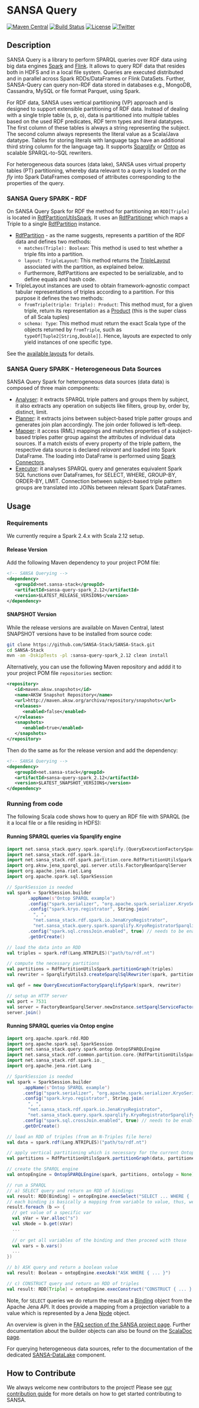 # SANSA Query
[![Maven Central](https://maven-badges.herokuapp.com/maven-central/net.sansa-stack/sansa-query-parent_2.11/badge.svg)](https://maven-badges.herokuapp.com/maven-central/net.sansa-stack/sansa-query-parent_2.11)
[![Build Status](https://ci.aksw.org/jenkins/job/SANSA-Query/job/develop/badge/icon)](https://ci.aksw.org/jenkins/job/SANSA-Query/job/develop/)
[![License](https://img.shields.io/badge/License-Apache%202.0-blue.svg)](https://opensource.org/licenses/Apache-2.0)
[![Twitter](https://img.shields.io/twitter/follow/SANSA_Stack.svg?style=social)](https://twitter.com/SANSA_Stack)

## Description
SANSA Query is a library to perform SPARQL queries over RDF data using big data engines [Spark](https://spark.apache.org) and [Flink](https://flink.apache.org). It allows to query RDF data that resides both in HDFS and in a local file system. Queries are executed distributed and in parallel across Spark RDDs/DataFrames or Flink DataSets. Further, SANSA-Query can query non-RDF data stored in databases e.g., MongoDB, Cassandra, MySQL or file format Parquet, using Spark.

For RDF data, SANSA uses vertical partitioning (VP) approach and is designed to support extensible partitioning of RDF data.
Instead of dealing with a single triple table (s, p, o), data is partitioned into multiple tables based on the used RDF predicates, RDF term types and literal datatypes.
The first column of these tables is always a string representing the subject.
The second column always represents the literal value as a Scala/Java datatype.
Tables for storing literals with language tags have an additional third string column for the language tag.
It supports [Sparqlify](https://github.com/AKSW/Sparqlify) or [Ontop](https://ontop-vkg.org/) as scalable SPARQL-to-SQL rewriters.

For heterogeneous data sources (data lake), SANSA uses virtual property tables (PT) partitioning, whereby data relevant to a query is loaded _on the fly_ into Spark DataFrames composed of attributes corresponding to the properties of the query. 

### SANSA Query SPARK - RDF
On SANSA Query Spark for RDF the method for partitioning an `RDD[Triple]` is located in [RdfPartitionUtilsSpark](https://github.com/SANSA-Stack/SANSA-RDF/blob/develop/sansa-rdf-spark/src/main/scala/net/sansa_stack/rdf/spark/partition/core/RdfPartitionUtilsSpark.scala). It uses an [RdfPartitioner](https://github.com/SANSA-Stack/SANSA-RDF/blob/develop/sansa-rdf-common/src/main/scala/net/sansa_stack/rdf/common/partition/core/RdfPartitioner.scala) which maps a Triple to a single [RdfPartition](https://github.com/SANSA-Stack/SANSA-RDF/blob/develop/sansa-rdf-common/src/main/scala/net/sansa_stack/rdf/common/partition/core/RdfPartition.scala) instance.

* [RdfPartition](https://github.com/SANSA-Stack/SANSA-RDF/blob/develop/sansa-rdf-common/src/main/scala/net/sansa_stack/rdf/common/partition/core/RdfPartition.scala) - as the name suggests, represents a partition of the RDF data and defines two methods:
  * `matches(Triple): Boolean`: This method is used to test whether a triple fits into a partition.
  * `layout: TripleLayout`: This method returns the [TripleLayout](https://github.com/SANSA-Stack/SANSA-RDF/blob/develop/sansa-rdf-common/src/main/scala/net/sansa_stack/rdf/common/partition/layout/TripleLayout.scala) associated with the partition, as explained below.
  * Furthermore, RdfPartitions are expected to be serializable, and to define equals and hash code.
* TripleLayout instances are used to obtain framework-agnostic compact tabular representations of triples according to a partition. For this purpose it defines the two methods:
  * `fromTriple(triple: Triple): Product`: This method must, for a given triple, return its representation as a [Product](https://www.scala-lang.org/files/archive/api/2.11.8/index.html#scala.Product) (this is the super class of all Scala tuples)
  * `schema: Type`: This method must return the exact Scala type of the objects returned by `fromTriple`, such as `typeOf[Tuple2[String,Double]]`. Hence, layouts are expected to only yield instances of one specific type.

See the [available layouts](https://github.com/SANSA-Stack/SANSA-RDF/tree/develop/sansa-rdf-common/src/main/scala/net/sansa_stack/rdf/common/partition/layout) for details.

### SANSA Query SPARK - Heterogeneous Data Sources
SANSA Query Spark for heterogeneous data sources (data data) is composed of three main components:

* [Analyser](https://github.com/SANSA-Stack/SANSA-DataLake/tree/develop/sansa-datalake-spark/src/main/scala/net/sansa_stack/datalake/spark): it extracts SPARQL triple patters and groups them by subject, it also extracts any operation on subjects like filters, group by, order by, distinct, limit.
* ِ[Planner](https://github.com/SANSA-Stack/SANSA-DataLake/blob/develop/sansa-datalake-spark/src/main/scala/net/sansa_stack/datalake/spark/Planner.scala): it extracts joins between subject-based triple patter groups and generates join plan accordingly. The join order followed is left-deep. 
* [Mapper](https://github.com/SANSA-Stack/SANSA-DataLake/blob/develop/sansa-datalake-spark/src/main/scala/net/sansa_stack/datalake/spark/Mapper.scala): it access (RML) mappings and matches properties of a subject-based triples patter group against the attributes of individual data sources. If a match exists of every property of the triple pattern, the respective data source is declared _relavant_ and loaded into Spark DataFrame. The loading into DataFrame is performed using [Spark Connectors](https://spark-packages.org/).
* [Executor](https://github.com/SANSA-Stack/SANSA-DataLake/blob/develop/sansa-datalake-spark/src/main/scala/net/sansa_stack/datalake/spark/SparkExecutor.scala): it analyses SPARQL query and generates equivalent Spark SQL functions over DataFrames, for SELECT, WHERE, GROUP-BY, ORDER-BY, LIMIT. Connection between subject-based triple pattern groups are translated into JOINs between relevant Spark DataFrames. 

## Usage

### Requirements

We currently require a Spark 2.4.x with Scala 2.12 setup.

#### Release Version
Add the following Maven dependency to your project POM file:
```xml
<!-- SANSA Querying -->
<dependency>
   <groupId>net.sansa-stack</groupId>
   <artifactId>sansa-query-spark_2.12</artifactId>
   <version>$LATEST_RELEASE_VERSION$</version>
</dependency>
```

#### SNAPSHOT Version
While the release versions are available on Maven Central, latest SNAPSHOT versions have to be installed from source code:
```bash
git clone https://github.com/SANSA-Stack/SANSA-Stack.git
cd SANSA-Stack
mvn -am -DskipTests -pl :sansa-query-spark_2.12 clean install 
```
Alternatively, you can use the following Maven repository and addd it to your project POM file `repositories` section:
```xml
<repository>
   <id>maven.aksw.snapshots</id>
   <name>AKSW Snapshot Repository</name>
   <url>http://maven.aksw.org/archiva/repository/snapshots</url>
   <releases>
      <enabled>false</enabled>
   </releases>
   <snapshots>
      <enabled>true</enabled>
   </snapshots>
</repository>
```
Then do the same as for the release version and add the dependency:
```xml
<!-- SANSA Querying -->
<dependency>
   <groupId>net.sansa-stack</groupId>
   <artifactId>sansa-query-spark_2.12</artifactId>
   <version>$LATEST_SNAPSHOT_VERSION$</version>
</dependency>
```
### Running from code
The following Scala code shows how to query an RDF file with SPARQL (be it a local file or a file residing in HDFS):
#### Running SPARQL queries via Sparqlify engine

```scala
import net.sansa_stack.query.spark.sparqlify.{QueryExecutionFactorySparqlifySpark, SparqlifyUtils3}
import net.sansa_stack.rdf.spark.io._
import net.sansa_stack.rdf.spark.partition.core.RdfPartitionUtilsSpark
import org.aksw.jena_sparql_api.server.utils.FactoryBeanSparqlServer
import org.apache.jena.riot.Lang
import org.apache.spark.sql.SparkSession

// SparkSession is needed
val spark = SparkSession.builder
        .appName(s"Ontop SPARQL example")
        .config("spark.serializer", "org.apache.spark.serializer.KryoSerializer") // we need Kryo serialization enabled with some custom serializers
        .config("spark.kryo.registrator", String.join(
          ", ",
          "net.sansa_stack.rdf.spark.io.JenaKryoRegistrator",
          "net.sansa_stack.query.spark.sparqlify.KryoRegistratorSparqlify"))
        .config("spark.sql.crossJoin.enabled", true) // needs to be enabled if your SPARQL query does make use of cartesian product Note: in Spark 3.x it's enabled by default
        .getOrCreate()

// load the data into an RDD
val triples = spark.rdf(Lang.NTRIPLES)("path/to/rdf.nt")

// compute the necessary partitions
val partitions = RdfPartitionUtilsSpark.partitionGraph(triples)
val rewriter = SparqlifyUtils3.createSparqlSqlRewriter(spark, partitions)

val qef = new QueryExecutionFactorySparqlifySpark(spark, rewriter)

// setup an HTTP server
val port = 7531
val server = FactoryBeanSparqlServer.newInstance.setSparqlServiceFactory(qef).setPort(port).create()
server.join()

```

#### Running SPARQL queries via Ontop engine
``` scala
import org.apache.spark.rdd.RDD
import org.apache.spark.sql.SparkSession
import net.sansa_stack.query.spark.ontop.OntopSPARQLEngine
import net.sansa_stack.rdf.common.partition.core.{RdfPartitionUtilsSpark, RdfPartitionerComplex}
import net.sansa_stack.rdf.spark.io._
import org.apache.jena.riot.Lang

// SparkSession is needed
val spark = SparkSession.builder
      .appName(s"Ontop SPARQL example")
      .config("spark.serializer", "org.apache.spark.serializer.KryoSerializer") // we need Kryo serialization enabled with some custom serializers
      .config("spark.kryo.registrator", String.join(
        ", ",
        "net.sansa_stack.rdf.spark.io.JenaKryoRegistrator",
        "net.sansa_stack.query.spark.sparqlify.KryoRegistratorSparqlify"))
      .config("spark.sql.crossJoin.enabled", true) // needs to be enabled if your SPARQL query does make use of cartesian product Note: in Spark 3.x it's enabled by default
      .getOrCreate()

// load an RDD of triples (from an N-Triples file here)
val data = spark.rdf(Lang.NTRIPLES)("path/to/rdf.nt")

// apply vertical partitioning which is necessary for the current Ontop integration
val partitions = RdfPartitionUtilsSpark.partitionGraph(data, partitioner = RdfPartitionerComplex(false))

// create the SPARQL engine
val ontopEngine = OntopSPARQLEngine(spark, partitions, ontology = None)

// run a SPARQL
// a) SELECT query and return an RDD of bindings
val result: RDD[Binding] = ontopEngine.execSelect("SELECT ... WHERE { ... }")
// each binding is basically a mapping from variable to value, thus, we could easily post-process the result
result.foreach (b => {
  // get value of a specific var
  val sVar = Var.alloc("s")
  val sNode = b.get(sVar)
  ...
  
  // or get all variables of the binding and then proceed with those
  val vars = b.vars()
  ...
})

// b) ASK query and return a boolean value
val result: Boolean = ontopEngine.execAsk("ASK WHERE { ... }")

// c) CONSTRUCT query and return an RDD of triples
val result: RDD[Triple] = ontopEngine.execConstruct("CONSTRUCT { ... } WHERE { ... }")
```
Note, for `SELECT` queries we do return the result as a [Binding](https://jena.apache.org/documentation/javadoc/arq/org/apache/jena/sparql/engine/binding/Binding.html) object from the Apache Jena API. It does provide
a mapping from a projection variable to a value which is represented by a Jena [Node](https://jena.apache.org/documentation/javadoc/jena/org/apache/jena/graph/Node.html?is-external=true) object. 


An overview is given in the [FAQ section of the SANSA project page](http://sansa-stack.net/faq/#sparql-queries). Further documentation about the builder objects can also be found on the [ScalaDoc page](http://sansa-stack.net/scaladocs/).

For querying heterogeneous data sources, refer to the documentation of the dedicated [SANSA-DataLake](https://github.com/SANSA-Stack/SANSA-DataLake) component.

## How to Contribute
We always welcome new contributors to the project! Please see [our contribution guide](http://sansa-stack.net/contributing-to-sansa/) for more details on how to get started contributing to SANSA.
